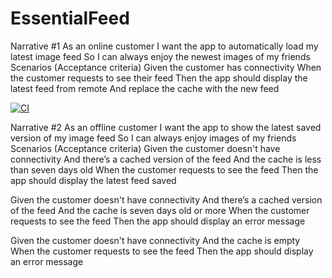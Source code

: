 # EssentialFeed

Narrative #1
As an online customer
I want the app to automatically load my latest image feed
So I can always enjoy the newest images of my friends
Scenarios (Acceptance criteria)
Given the customer has connectivity
 When the customer requests to see their feed
 Then the app should display the latest feed from remote
  And replace the cache with the new feed

[![CI](https://github.com/Aj281193/EssentialFeed/actions/workflows/CI.yml/badge.svg)](https://github.com/Aj281193/EssentialFeed/actions/workflows/CI.yml)

Narrative #2
As an offline customer
I want the app to show the latest saved version of my image feed
So I can always enjoy images of my friends
Scenarios (Acceptance criteria)
Given the customer doesn't have connectivity
  And there’s a cached version of the feed
  And the cache is less than seven days old
 When the customer requests to see the feed
 Then the app should display the latest feed saved

Given the customer doesn't have connectivity
  And there’s a cached version of the feed
  And the cache is seven days old or more
 When the customer requests to see the feed
 Then the app should display an error message

Given the customer doesn't have connectivity
  And the cache is empty
 When the customer requests to see the feed
 Then the app should display an error message
